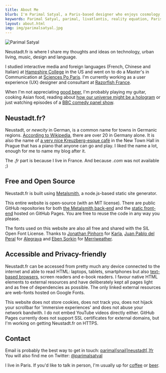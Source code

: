 ```yaml
---
title: About Me
blurb: I'm Parimal Satyal, a Paris-based designer who enjoys cosmology, dark beer, singlespeed bicycles, metal music and foreign languages.
keywords: Parimal Satyal, parimal, livatlantis, reality equation, Paris, UX designer
layout: about.html
img: img/parimalsatyal.jpg
---
```


<img src="/img/parimalsatyal2.jpg" alt="Parimal Satyal" class="article-image-left" />

Neustadt.fr is where I share my thoughts and ideas on technology, urban living, music, design and language.

I studied interactive media and foreign languages (French, Chinese and Italian) at [Hampshire College](http://hampshire.edu) in the US and went on to do a Master's in Communication at [Sciences Po Paris](http://sciencespo.fr). I'm currently working as a user experience (UX) designer and consultant at [Razorfish France](http://www.razorfish.com/ideas/welcome-nurun.htm).

When I'm not appreciating [good beer](http://www.schneider-weisse.de/index.php?lang=en&tpl=brauerei.spezialitaeten.eisbock), I'm probably playing my guitar, cooking Asian food, reading about [how our universe might be a hologram](https://www.youtube.com/watch?v=2DIl3Hfh9tY) or just watching episodes of a [BBC comedy panel show](http://www.bbc.co.uk/programmes/b007r3n8).

## Neustadt.fr?

Neustadt, or *newcity* in German, is a common name for towns in Germanic regions. [According to Wikipedia](https://fr.wikipedia.org/wiki/Neustadt), there are over 20 in Germany alone. It is also the name of [a very nice Kreuzberg-esque café](http://www.cafeneustadt.cz/) in the New Town Hall in Prague that has a piano that anyone can go and play. I liked the name a lot, enough for me to name my blog after it.

The *.fr* part is because I live in France. And because *.com* was not available ;)

## Free and Open Source

Neustadt.fr is built using [Metalsmith](http://metalsmith.io), a node.js-based static site generator.

This entire website is open-source (with an MIT license). There are public GitHub repositories for both [the Metalsmith back-end](https://github.com/parimalsatyal/neustadt.fr-metalsmith) and the [static front-end](https://github.com/parimalsatyal/parimalsatyal.github.io) hosted on GitHub Pages. You are free to reuse the code in any way you please.

The fonts used on this website are also all free and shared with the SIL Open Font License. Thanks to [Jonathan Pinhorn](https://twitter.com/jonpinhorn_type) for [Karla](https://www.fontsquirrel.com/fonts/karla), [Juan Pablo del Peral](http://www.huertatipografica.com.ar/) for [Alegraya](https://www.fontsquirrel.com/fonts/alegreya) and [Eben Sorkin](https://github.com/EbenSorkin) for [Merriweather](https://github.com/EbenSorkin/Merriweather).

## Accessible and Privacy-friendly

Neustadt.fr can be accessed from pretty much any device connected to the internet and able to read HTML: laptops, tablets, smartphones but also [text-based browsers](http://lynx.isc.org/), screen readers and e-book readers. I favour native HTML elements to external resources and have deliberately kept all pages light and as free of dependencies as possible. The only linked external resources are web-fonts hosted on Google Fonts.

This website does not store cookies, does not track you, does not hijack your scrollbar for 'immersive experiences' and does not abuse your network bandwith. I do not embed YouTube videos directly either. GitHub Pages currently does not support SSL certificates for external domains, but I'm working on getting Neustadt.fr on HTTPS.

## Contact

Email is probably the best way to get in touch:
<a href="mailto:parimal[snail]neustadt[.]fr">parimal[snail]neustadt[.]fr</a>  
You will also find me on Twitter: [@parimalsatyal](https://twitter.com/parimalsatyal)

I live in Paris. If you'd like to talk in person, I'm usually up for [coffee](http://stradacafe.fr) or [beer](http://kiez.fr/).
